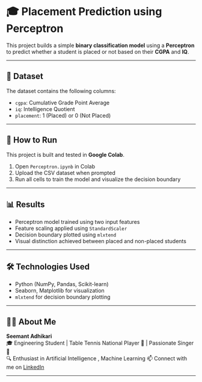 # 🎓 Placement Prediction using Perceptron

This project builds a simple **binary classification model** using a **Perceptron** to predict whether a student is placed or not based on their **CGPA** and **IQ**.

---

## 📁 Dataset

The dataset contains the following columns:
- `cgpa`: Cumulative Grade Point Average  
- `iq`: Intelligence Quotient  
- `placement`: 1 (Placed) or 0 (Not Placed)

---

## 🚀 How to Run

This project is built and tested in **Google Colab**.

1. Open `Perceptron.ipynb` in Colab  
2. Upload the CSV dataset when prompted  
3. Run all cells to train the model and visualize the decision boundary

---

## 📊 Results

- Perceptron model trained using two input features  
- Feature scaling applied using `StandardScaler`  
- Decision boundary plotted using `mlxtend`  
- Visual distinction achieved between placed and non-placed students  

---

## 🛠️ Technologies Used

- Python (NumPy, Pandas, Scikit-learn)  
- Seaborn, Matplotlib for visualization  
- `mlxtend` for decision boundary plotting  

---

## 👨‍💻 About Me

**Seemant Adhikari**  
🎓 Engineering Student | Table Tennis National Player 🏓 | Passionate Singer 🎤  
🔍 Enthusiast in Artificial Intelligence , Machine Learning 
📫 Connect with me on [LinkedIn](https://www.linkedin.com/in/seemant-adhikari-8486b031a/)

---

